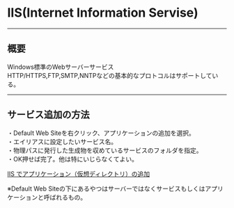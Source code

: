 # IIS(Internet Information Servise)

---

## 概要

Windows標準のWebサーバーサービス  
HTTP/HTTPS,FTP,SMTP,NNTPなどの基本的なプロトコルはサポートしている。  

---

## サービス追加の方法

・Default Web Siteを右クリック、アプリケーションの追加を選択。  
・エイリアスに設定したいサービス名。  
・物理パスに発行した生成物を収めているサービスのフォルダを指定。  
・OK押せば完了。他は特にいじらなくてよい。  

[IIS でアプリケーション（仮想ディレクトリ）の追加](https://creativeweb.jp/personal-site/application/)  

※Default Web Siteの下にあるやつはサーバーではなくサービスもしくはアプリケーションと呼ばれるもの。  
